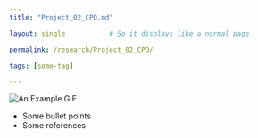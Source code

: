 ```yaml
---
title: "Project_02_CPO.md"

layout: single           # So it displays like a normal page

permalink: /research/Project_02_CPO/ 

tags: [some-tag]

---
```

![An Example GIF](/assets/images/Project_02_Fig01_Title.gif)

- Some bullet points
- Some references
